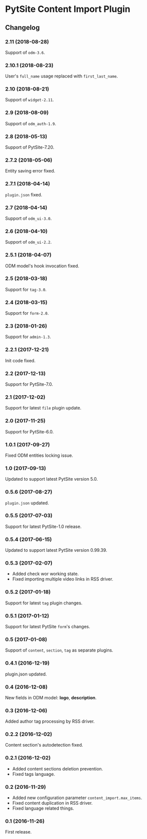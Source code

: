 # PytSite Content Import Plugin


## Changelog


### 2.11 (2018-08-28)

Support of `odm-3.6`.


### 2.10.1 (2018-08-23)

User's `full_name` usage replaced with `first_last_name`.


### 2.10 (2018-08-21)

Support of `widget-2.11`.


### 2.9 (2018-08-09)

Support of `odm_auth-1.9`.


### 2.8 (2018-05-13)

Support of PytSite-7.20.


### 2.7.2 (2018-05-06)

Entity saving error fixed.


### 2.7.1 (2018-04-14)

`plugin.json` fixed.


### 2.7 (2018-04-14)

Support of `odm_ui-3.0`.


### 2.6 (2018-04-10)

Support of `odm_ui-2.2`.


### 2.5.1 (2018-04-07)

ODM model's hook invocation fixed.


### 2.5 (2018-03-18)

Support for `tag-3.0`.


### 2.4 (2018-03-15)

Support for `form-2.0`.


### 2.3 (2018-01-26)

Support for `admin-1.3`.


### 2.2.1 (2017-12-21)

Init code fixed.


### 2.2 (2017-12-13)

Support for PytSite-7.0.


### 2.1 (2017-12-02)

Support for latest `file` plugin update.


### 2.0 (2017-11-25)

Support for PytSite-6.0.


### 1.0.1 (2017-09-27)

Fixed ODM entities locking issue.


### 1.0 (2017-09-13)

Updated to support latest PytSite version 5.0.


### 0.5.6 (2017-08-27)

`plugin.json` updated.


### 0.5.5 (2017-07-03)

Support for latest PytSite-1.0 release.


### 0.5.4 (2017-06-15)

Updated to support latest PytSite version 0.99.39.


### 0.5.3 (2017-02-07)

- Added check wor working state.
- Fixed importing multiple video links in RSS driver.


### 0.5.2 (2017-01-18)

Support for latest `tag` plugin changes.


### 0.5.1 (2017-01-12)

Support for latest PytSite `form`'s changes.


### 0.5 (2017-01-08)

Support of `content`, `section`, `tag` as separate plugins.


### 0.4.1 (2016-12-19)

plugin.json updated.


### 0.4 (2016-12-08)

New fields in ODM model: **logo**, **description**.


### 0.3 (2016-12-06)

Added author tag processing by RSS driver.


### 0.2.2 (2016-12-02)

Content section's autodetection fixed.


### 0.2.1 (2016-12-02)

- Added content sections deletion prevention.
- Fixed tags language.


### 0.2 (2016-11-29)

- Added new configuration parameter `content_import.max_items`.
- Fixed content duplication in RSS driver.
- Fixed language related things.


### 0.1 (2016-11-26)

First release.
